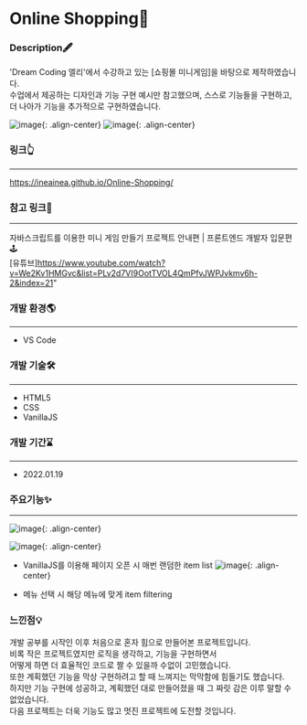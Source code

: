 # Online Shopping🛒
### Description🖋
'Dream Coding 엘리'에서 수강하고 있는 [쇼핑몰 미니게임]을 바탕으로 제작하였습니다.<br>
수업에서 제공하는 디자인과 기능 구현 예시만 참고했으며, 스스로 기능들을 구현하고, 더 나아가 기능을 추가적으로 구현하였습니다.

![image](https://user-images.githubusercontent.com/58885393/150119882-f0f40abf-96c8-48cb-a7b6-f8396e53de7b.JPG){: .align-center}
![image](https://user-images.githubusercontent.com/58885393/150120660-5bfd3687-6cb3-49e0-8a6b-fadcb399d294.JPG){: .align-center}

### 링크👆
---
https://ineainea.github.io/Online-Shopping/
### 참고 링크📃
---
자바스크립트를 이용한 미니 게임 만들기 프로젝트 안내편 | 프론트엔드 개발자 입문편 🕹<br>
[유튜브]https://www.youtube.com/watch?v=We2Kv1HMGvc&list=PLv2d7VI9OotTVOL4QmPfvJWPJvkmv6h-2&index=21"
### 개발 환경🌎
---
* VS Code
### 개발 기술🛠
---
* HTML5
* CSS
* VanillaJS
### 개발 기간⌛
---
* 2022.01.19
### 주요기능✨
---
![image](https://user-images.githubusercontent.com/58885393/150120714-fb5e1520-d71a-4ea1-92f2-650c9b2ef4b9.gif){: .align-center}

![image](https://user-images.githubusercontent.com/58885393/150120879-fa87d3e3-da4e-4ee8-935c-8f1be7aaba52.gif){: .align-center}

* VanillaJS를 이용해 페이지 오픈 시 매번 랜덤한 item list 
![image](https://user-images.githubusercontent.com/58885393/150120887-c94bb405-1a29-4dcb-9946-b1d62da129d2.gif){: .align-center}

* 메뉴 선택 시 해당 메뉴에 맞게 item filtering
### 느낀점💡
개발 공부를 시작인 이후 처음으로 혼자 힘으로 만들어본 프로젝트입니다.<br> 
비록 작은 프로젝트였지만 로직을 생각하고, 기능을 구현하면서<br>
어떻게 하면 더 효율적인 코드로 짤 수 있을까 수없이 고민했습니다.<br> 
또한 계획했던 기능을 막상 구현하려고 할 때 느껴지는 막막함에 힘들기도 했습니다.<br> 
하지만 기능 구현에 성공하고, 계획했던 대로 만들어졌을 때 그 짜릿 감은 이루 말할 수 없었습니다.<br> 
다음 프로젝트는 더욱 기능도 많고 멋진 프로젝트에 도전할 것입니다.
